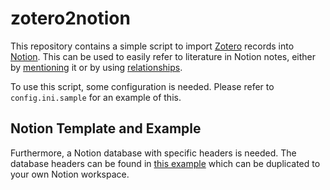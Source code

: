 # zotero2notion
This repository contains a simple script to import [Zotero](https://www.zotero.org/) records into [Notion](https://www.notion.so/). This can be used to easily refer to literature in Notion notes, either by [mentioning](https://www.notion.so/help/comments-mentions-and-reminders#mention-a-page) it or by using [relationships](https://www.notion.so/help/relations-and-rollups).

To use this script, some configuration is needed. Please refer to `config.ini.sample` for an example of this.

## Notion Template and Example
Furthermore, a Notion database with specific headers is needed. The database headers can be found in [this example](https://n3ls.notion.site/bb3c71f287c44b5dad54c2fb3b078521?v=8c41545e0e6e43999eeed9eb210c6ff5) which can be duplicated to your own Notion workspace.
